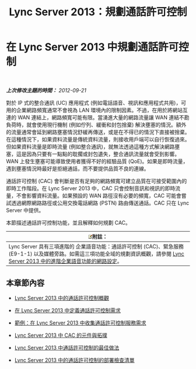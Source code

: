 ﻿---
title: Lync Server 2013：規劃通話許可控制
TOCTitle: 規劃通話許可控制 (CAC)
ms:assetid: ca367138-adf5-4119-bc40-5ddf335ed22f
ms:mtpsurl: https://technet.microsoft.com/zh-tw/library/Gg398842(v=OCS.15)
ms:contentKeyID: 49292317
ms.date: 08/10/2015
mtps_version: v=OCS.15
ms.translationtype: HT
---

# 在 Lync Server 2013 中規劃通話許可控制

 

_**上次修改主題的時間：** 2012-09-21_

對於 IP 式的整合通訊 (UC) 應用程式 (例如電話語音、視訊和應用程式共用)，可用的企業網路頻寬通常不會視為 LAN 環境內的限制因素。不過，在用於將網站互連的 WAN 連結上，網路頻寬可能有限。當湧進大量的網路流量讓 WAN 連結不勘負荷時，就會使用現行機制 (例如佇列、緩衝和封包捨棄) 解決壅塞的情況。額外的流量通常會延到網路壅塞情況舒緩再傳送，或是在不得已的情況下直接被捨棄。在這種情況下，如果資料流量是傳統資料流量，則接收用戶端可以自行恢復過來。但如果資料流量是即時流量 (例如整合通訊)，就無法透過這種方式解決網路壅塞，這是因為只要有一點點的耽擱或封包遺失，整合通訊流量就會受到影響。WAN 上發生壅塞可能導致使用者獲得不好的經驗品質 (QoE)。如果是即時流量，遇到壅塞情況時最好是拒絕通話，而不要提供品質不良的連線。

通話許可控制 (CAC) 會判斷是否有足夠的網路頻寬可建立品質在可接受範圍內的即時工作階段。在 Lync Server 2013 中，CAC 只會控制音訊和視訊的即時流量，不會影響資料流量。如果預設的 WAN 路徑沒有必要的頻寬，CAC 可能會嘗試透過網際網路路徑或公用交換電話網路 (PSTN) 路由傳送通話。CAC 只在 Lync Server 中提供。

本節描述通話許可控制功能，並且解釋如何規劃 CAC。

<table>
<thead>
<tr class="header">
<th><img src="images/Gg398811.note(OCS.15).gif" title="note" alt="note" />附註：</th>
</tr>
</thead>
<tbody>
<tr class="odd">
<td>Lync Server 具有三項進階的 企業語音功能：通話許可控制 (CAC)、緊急服務 (E9-1-1) 以及媒體旁路。如需這三項功能全域的規劃資訊概觀，請參閱 <a href="lync-server-2013-network-settings-for-the-advanced-enterprise-voice-features.md">Lync Server 2013 中的進階企業語音功能的網路設定</a>。</td>
</tr>
</tbody>
</table>


## 本章節內容

  - [Lync Server 2013 中的通話許可控制概觀](lync-server-2013-overview-of-call-admission-control.md)

  - [在 Lync Server 2013 中定義通話許可控制需求](lync-server-2013-defining-your-requirements-for-call-admission-control.md)

  - [範例：在 Lync Server 2013 中收集通話許可控制服務需求](lync-server-2013-example-of-gathering-your-requirements-for-call-admission-control.md)

  - [Lync Server 2013 中 CAC 的元件與拓撲](lync-server-2013-components-and-topologies-for-cac.md)

  - [Lync Server 2013 中通話許可控制的最佳做法](lync-server-2013-best-practices-for-call-admission-control.md)

  - [Lync Server 2013 中的通話許可控制的部署檢查清單](lync-server-2013-deployment-checklist-for-call-admission-control.md)

